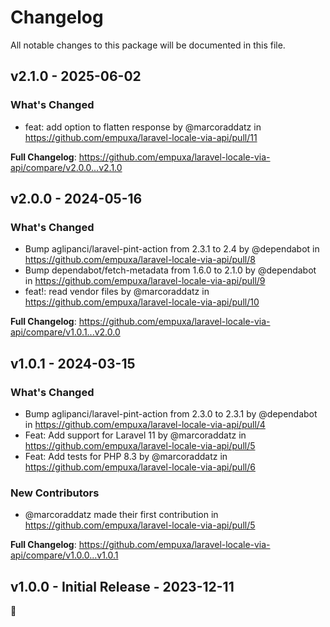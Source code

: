 # Changelog

All notable changes to this package will be documented in this file.

## v2.1.0 - 2025-06-02

### What's Changed

* feat: add option to flatten response by @marcoraddatz in https://github.com/empuxa/laravel-locale-via-api/pull/11

**Full Changelog**: https://github.com/empuxa/laravel-locale-via-api/compare/v2.0.0...v2.1.0

## v2.0.0 - 2024-05-16

### What's Changed

* Bump aglipanci/laravel-pint-action from 2.3.1 to 2.4 by @dependabot in https://github.com/empuxa/laravel-locale-via-api/pull/8
* Bump dependabot/fetch-metadata from 1.6.0 to 2.1.0 by @dependabot in https://github.com/empuxa/laravel-locale-via-api/pull/9
* feat!: read vendor files by @marcoraddatz in https://github.com/empuxa/laravel-locale-via-api/pull/10

**Full Changelog**: https://github.com/empuxa/laravel-locale-via-api/compare/v1.0.1...v2.0.0

## v1.0.1 - 2024-03-15

### What's Changed

* Bump aglipanci/laravel-pint-action from 2.3.0 to 2.3.1 by @dependabot in https://github.com/empuxa/laravel-locale-via-api/pull/4
* Feat: Add support for Laravel 11 by @marcoraddatz in https://github.com/empuxa/laravel-locale-via-api/pull/5
* Feat: Add tests for PHP 8.3 by @marcoraddatz in https://github.com/empuxa/laravel-locale-via-api/pull/6

### New Contributors

* @marcoraddatz made their first contribution in https://github.com/empuxa/laravel-locale-via-api/pull/5

**Full Changelog**: https://github.com/empuxa/laravel-locale-via-api/compare/v1.0.0...v1.0.1

## v1.0.0 - Initial Release - 2023-12-11

🎉
